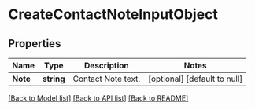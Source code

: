 # CreateContactNoteInputObject

## Properties
Name | Type | Description | Notes
------------ | ------------- | ------------- | -------------
**Note** | **string** | Contact Note text. | [optional] [default to null]

[[Back to Model list]](../README.md#documentation-for-models) [[Back to API list]](../README.md#documentation-for-api-endpoints) [[Back to README]](../README.md)


